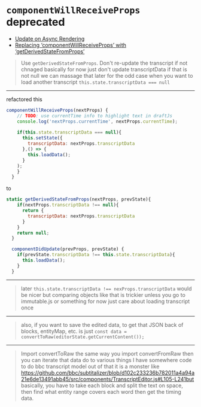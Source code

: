 # `componentWillReceiveProps` deprecated 

- [Update on Async Rendering](https://reactjs.org/blog/2018/03/27/update-on-async-rendering.html)
- [Replacing ‘componentWillReceiveProps’ with ‘getDerivedStateFromProps’](https://hackernoon.com/replacing-componentwillreceiveprops-with-getderivedstatefromprops-c3956f7ce607)



> Use `getDerivedStateFromProps`. Don't re-update the transcript if not chnaged basically for now just don't update transcriptData if that is not null we can massage that later for the odd case when you want to load another transcript `this.state.transcriptData === null`

---
refactored this 

```js
componentWillReceiveProps(nextProps) {
    // TODO: use currentTime info to highlight text in draftJs
    console.log('nextProps.currentTime', nextProps.currentTime);
    
    if(this.state.transcriptData === null){
      this.setState({
        transcriptData: nextProps.transcriptData
      },() => {
        this.loadData();
      }
    );
    }
  }
```
to 

```js
static getDerivedStateFromProps(nextProps, prevState){
    if(nextProps.transcriptData !== null){
      return {
        transcriptData: nextProps.transcriptData
      }
    }
    return null;
  }

  componentDidUpdate(prevProps, prevState) {
    if(prevState.transcriptData !== this.state.transcriptData){
      this.loadData();
    }
  }
```



---

> later `this.state.transcriptData !== nexProps.transcriptData` would be nicer but comparing objects like that is trickier unless you go to immutable.js or something for now just care about loading transcript once


----

> also, if you want to save the edited data, to get that JSON back of blocks, entityMap, etc. is just `const data = convertToRaw(editorState.getCurrentContent());`

---
> Import convertToRaw the same way you import convertFromRaw then you can iterate that data do to various things I have somewhere code to do bbc transcript model out of that it is a monster like https://github.com/bbc/subtitalizer/blob/d102c233236b782011a4a94a21e6de13491abb45/src/components/TranscriptEditor.js#L105-L241but basically, you have to take each block and split the text on space, then find what entity range covers each word then get the timing data.
